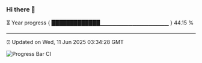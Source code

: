 ### Hi there 👋

⏳ Year progress { █████████████▁▁▁▁▁▁▁▁▁▁▁▁▁▁▁▁▁ } 44.15 %

---

⏰ Updated on Wed, 11 Jun 2025 03:34:28 GMT

![Progress Bar CI](https://github.com/IshwaranRudhara/GIT-ACTION/workflows/Progress%20Bar%20CI/badge.svg)
